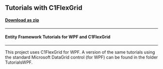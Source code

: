 ## Tutorials with C1FlexGrid
#### [Download as zip](https://grapecity.github.io/DownGit/#/home?url=https://github.com/GrapeCity/ComponentOne-WPF-Samples/tree/master/NET_4.5.2/C1.WPF.DataSource/VB/TutorialsWPF-C1FlexGrid)
____
#### Entity Framework Tutorials for WPF and C1FlexGrid
____
This project uses C1FlexGrid for WPF.
A version of the same tutorials using the standard Microsoft
DataGrid control (for WPF) can be found in the folder TutorialsWPF.

